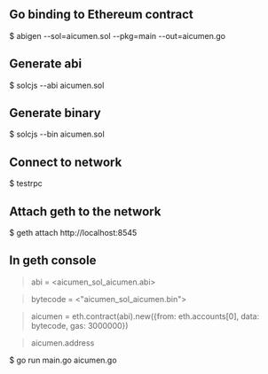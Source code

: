## Go binding to Ethereum contract
$ abigen --sol=aicumen.sol --pkg=main --out=aicumen.go
## Generate abi
$ solcjs --abi aicumen.sol
## Generate binary
$ solcjs --bin aicumen.sol
## Connect to network
$ testrpc
## Attach geth to the network
$ geth attach http://localhost:8545
## In geth console
> abi = <aicumen_sol_aicumen.abi>

> bytecode = <"aicumen_sol_aicumen.bin">

> aicumen = eth.contract(abi).new({from: eth.accounts[0], data: bytecode, gas: 3000000})

> aicumen.address

$ go run main.go aicumen.go


